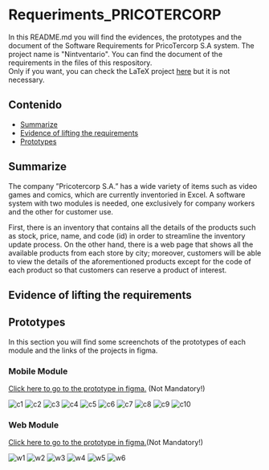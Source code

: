 # Requeriments_PRICOTERCORP
In this README.md you will find the evidences, the prototypes and the document of the Software Requirements for PricoTercorp S.A system.
The project name is "Nintventario". You can find the document of the requirements in the files of this respository. \
Only if you want, you can check the LaTeX project [here](https://es.overleaf.com/4254396624vdgszmjpzdtq#e96311) but it is not necessary.



## Contenido
* [Summarize](#summarize)
* [Evidence of lifting the requirements](#evidence-of-lifting-the-requirements)
* [Prototypes](#prototypes)

  

## Summarize
The company ”Pricotercorp S.A.” has a wide variety of items such as video games and
comics, which are currently inventoried in Excel. A software system with two modules
is needed, one exclusively for company workers and the other for customer use.

First, there is an inventory that contains all the details of the products such as stock,
price, name, and code (id) in order to streamline the inventory update process. On the 
other hand, there is a web page that shows all the available products from each store by city;
moreover, customers will be able to view the details of the aforementioned products except 
for the code of each product so that customers can reserve a product of interest.




## Evidence of lifting the requirements





## Prototypes
In this section you will find some screenchots of the prototypes of each module and the links of
the projects in figma.

### Mobile Module
[Click here to go to the prototype in figma.](https://www.figma.com/file/Z7bK7du3JL11GXdjHMKw8e/Aplicaci%C3%B3n-m%C3%B3vil?type=design&mode=design&t=5MIZgLxftGQTU0p4-1) (Not Mandatory!)

![c1](captures-mobile-prototype/c1.PNG)
![c2](captures-mobile-prototype/c2.PNG)
![c3](captures-mobile-prototype/c3.PNG)
![c4](captures-mobile-prototype/c4.PNG)
![c5](captures-mobile-prototype/c5.PNG)
![c6](captures-mobile-prototype/c6.PNG)
![c7](captures-mobile-prototype/c7.PNG)
![c8](captures-mobile-prototype/c8.PNG)
![c9](captures-mobile-prototype/c9.PNG)
![c10](captures-mobile-prototype/c10.PNG)

### Web Module
[Click here to go to the prototype in figma.](https://www.figma.com/file/6VRYsy5zd0mCjp9DBXiWGH/SITIO-WEB?type=design&node-id=0%3A1&mode=design&t=ZdupB0wBs5cKVbPd-1)(Not Mandatory!)

![w1](captures-web-prototype/c1.PNG)
![w2](captures-web-prototype/c2.PNG)
![w3](captures-web-prototype/c3.PNG)
![w4](captures-web-prototype/c4.PNG)
![w5](captures-web-prototype/c5.PNG)
![w6](captures-web-prototype/c6.PNG)

